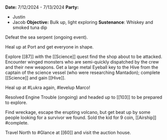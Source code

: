 **Date:** 7/12/2024 - 7/13/2024
**Party:**
- Justin
- Jacob
**Objective:** Bulk up, light exploring
**Sustenance**: Whiskey and smoked tuna dip

Defeat the sea serpent (ongoing event).

Heal up at Port and get everyone in shape. 

Explore [[87]] with the [[Science]] quest find the shop about to be attacked. Encounter winged monsters who are semi-quickly dispatched by the crew and their new weapons. Get a large metal Eyeball key to the Hive from the captain of the science vessel (who were researching Mantadon); complete [[Science]] and gain [[Hive]].

Heal up at #Lukra again, #levelup  Marco! 

Resolved Engine Trouble (ongoing) and headed up to [[103]] to be prepared to explore. 

Find wreckage, escape the erupting volcano, but get beat up by some people looking for a survivor we found. Sold the kid for 9 coin, [[Airship]] #complete. 

Travel North to #Glance at [[60]] and visit the auction house. 
